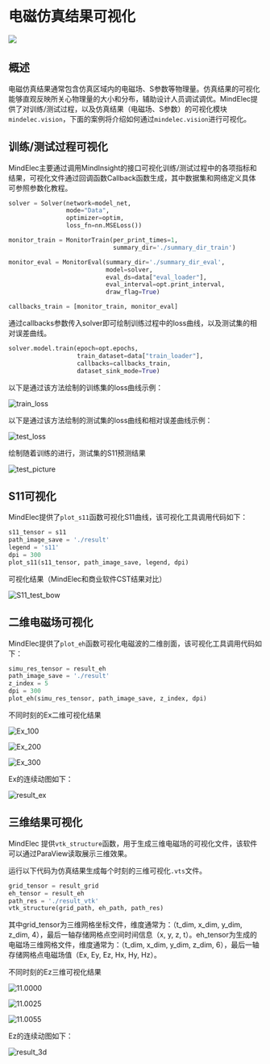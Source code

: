 # 电磁仿真结果可视化

<a href="https://gitee.com/mindspore/docs/blob/r1.5/docs/mindelec/docs/mindscience/docs/source_zh_cn/mindelec/visualization.md" target="_blank"><img src="https://gitee.com/mindspore/docs/raw/r1.5/resource/_static/logo_source.png"></a>&nbsp;&nbsp;

## 概述

电磁仿真结果通常包含仿真区域内的电磁场、S参数等物理量。仿真结果的可视化能够直观反映所关心物理量的大小和分布，辅助设计人员调试调优。MindElec提供了对训练/测试过程，以及仿真结果（电磁场、S参数）的可视化模块`mindelec.vision`，下面的案例将介绍如何通过`mindelec.vision`进行可视化。

## 训练/测试过程可视化

MindElec主要通过调用MindInsight的接口可视化训练/测试过程中的各项指标和结果，可视化文件通过回调函数Callback函数生成，其中数据集和网络定义具体可参照参数化教程。

``` python
solver = Solver(network=model_net,
                mode="Data",
                optimizer=optim,
                loss_fn=nn.MSELoss())

monitor_train = MonitorTrain(per_print_times=1,
                             summary_dir='./summary_dir_train')

monitor_eval = MonitorEval(summary_dir='./summary_dir_eval',
                           model=solver,
                           eval_ds=data["eval_loader"],
                           eval_interval=opt.print_interval,
                           draw_flag=True)

callbacks_train = [monitor_train, monitor_eval]
```

通过callbacks参数传入solver即可绘制训练过程中的loss曲线，以及测试集的相对误差曲线。

``` python
solver.model.train(epoch=opt.epochs,
                   train_dataset=data["train_loader"],
                   callbacks=callbacks_train,
                   dataset_sink_mode=True)
```

以下是通过该方法绘制的训练集的loss曲线示例：

![train_loss](./images/visualization/train_test/train_loss.jpg)

以下是通过该方法绘制的测试集的loss曲线和相对误差曲线示例：

![test_loss](./images/visualization/train_test/test_loss.jpg)

绘制随着训练的进行，测试集的S11预测结果

![test_picture](./images/visualization/train_test/test_picture.JPG)

## S11可视化

MindElec提供了`plot_s11`函数可视化S11曲线，该可视化工具调用代码如下：

``` python
s11_tensor = s11
path_image_save = './result'
legend = 's11'
dpi = 300
plot_s11(s11_tensor, path_image_save, legend, dpi)
```

可视化结果（MindElec和商业软件CST结果对比）

![S11_test_bow](./images/visualization/2D/S11_test_bow.jpg)

## 二维电磁场可视化

MindElec提供了`plot_eh`函数可视化电磁波的二维剖面，该可视化工具调用代码如下：

``` python
simu_res_tensor = result_eh
path_image_save = './result'
z_index = 5
dpi = 300
plot_eh(simu_res_tensor, path_image_save, z_index, dpi)
```

不同时刻的Ex二维可视化结果

![Ex_100](./images/visualization/2D/Ex/Ex_100.jpg)

![Ex_200](./images/visualization/2D/Ex/Ex_200.jpg)

![Ex_300](./images/visualization/2D/Ex/Ex_300.jpg)

Ex的连续动图如下：

![result_ex](./images/visualization/2D/result_ex.gif)

## 三维结果可视化

MindElec 提供`vtk_structure`函数，用于生成三维电磁场的可视化文件，该软件可以通过ParaView读取展示三维效果。

运行以下代码为仿真结果生成每个时刻的三维可视化`.vts`文件。

``` python
grid_tensor = result_grid
eh_tensor = result_eh
path_res = './result_vtk'
vtk_structure(grid_path, eh_path, path_res)
```

其中grid_tensor为三维网格坐标文件，维度通常为：（t_dim, x_dim, y_dim, z_dim, 4），最后一轴存储网格点空间时间信息（x, y, z, t）。eh_tensor为生成的电磁场三维网格文件，维度通常为：（t_dim, x_dim, y_dim, z_dim, 6），最后一轴存储网格点电磁场值（Ex, Ey, Ez, Hx, Hy, Hz）。

不同时刻的Ez三维可视化结果

![11.0000](./images/visualization/3D/Ez_paraview/11.0000.png)

![11.0025](./images/visualization/3D/Ez_paraview/11.0025.png)

![11.0055](./images/visualization/3D/Ez_paraview/11.0055.png)

Ez的连续动图如下：

![result_3d](./images/visualization/3D/result.gif)

